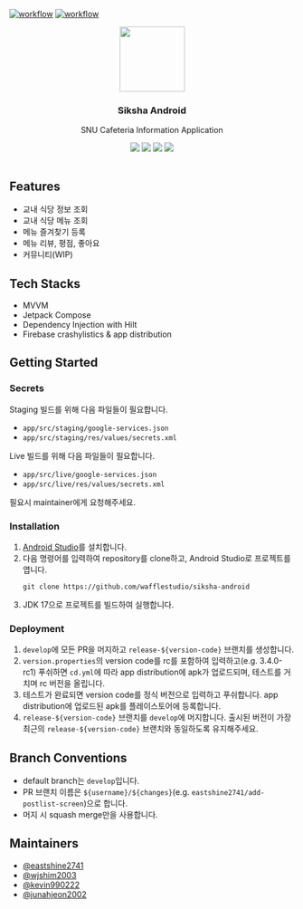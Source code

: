 [![workflow](https://github.com/wafflestudio/siksha-android/actions/workflows/ci.yml/badge.svg)](https://github.com/wafflestudio/siksha-android/actions/workflows/ci.yml)
[![workflow](https://github.com/wafflestudio/siksha-android/actions/workflows/cd.yml/badge.svg)](https://github.com/wafflestudio/siksha-android/actions/workflows/cd.yml)


<div align="center">
  <a href="https://github.com/wafflestudio/siksha-android">
    <img width="115" src="https://github.com/wafflestudio/siksha-android/assets/68140623/ed03015c-0dd2-427f-bd67-9228a10c6a9b">
  </a>
  <h3 align="center">Siksha Android</h3>
  <p align="center">
    SNU Cafeteria Information Application
    <div style=" padding-bottom: 1rem;">
      <img src="https://img.shields.io/badge/Android-3DDC84?style=for-the-badge&logo=android&logoColor=white" />
      <img src="https://img.shields.io/badge/Kotlin-B125EA?style=for-the-badge&logo=kotlin&logoColor=white" />
      <img src="https://img.shields.io/badge/firebase-ffca28?style=for-the-badge&logo=firebase&logoColor=black" />
      <img src="https://img.shields.io/badge/GitHub_Actions-2088FF?style=for-the-badge&logo=github-actions&logoColor=white" />
    </div>
  </p>
</div>

## Features
- 교내 식당 정보 조회
- 교내 식당 메뉴 조회
- 메뉴 즐겨찾기 등록
- 메뉴 리뷰, 평점, 좋아요
- 커뮤니티(WIP)

## Tech Stacks
- MVVM
- Jetpack Compose
- Dependency Injection with Hilt
- Firebase crashylistics & app distribution

## Getting Started
### Secrets
Staging 빌드를 위해 다음 파일들이 필요합니다.
  - `app/src/staging/google-services.json`
  - `app/src/staging/res/values/secrets.xml`

Live 빌드를 위해 다음 파일들이 필요합니다.
  - `app/src/live/google-services.json` 
  - `app/src/live/res/values/secrets.xml`

필요시 maintainer에게 요청해주세요.

### Installation
1. [Android Studio](https://developer.android.com/studio)를 설치합니다.
2. 다음 명령어를 입력하여 repository를 clone하고, Android Studio로 프로젝트를 엽니다.
   ```
   git clone https://github.com/wafflestudio/siksha-android
   ```
4. JDK 17으로 프로젝트를 빌드하여 실행합니다.
### Deployment
1. `develop`에 모든 PR을 머지하고 `release-${version-code}` 브랜치를 생성합니다.
2. `version.properties`의 version code를 rc를 포함하여 입력하고(e.g. 3.4.0-rc1) 푸쉬하면 `cd.yml`에 따라 app distribution에 apk가 업로드되며, 테스트를 거치며 rc 버전을 올립니다.
3. 테스트가 완료되면 version code를 정식 버전으로 입력하고 푸쉬합니다. app distribution에 업로드된 apk를 플레이스토어에 등록합니다.
4. `release-${version-code}` 브랜치를 `develop`에 머지합니다. 출시된 버전이 가장 최근의 `release-${version-code}` 브랜치와 동일하도록 유지해주세요.

## Branch Conventions
- default branch는 `develop`입니다.
- PR 브랜치 이름은 `${username}/${changes}`(e.g. `eastshine2741/add-postlist-screen`)으로 합니다.
- 머지 시 squash merge만을 사용합니다.

## Maintainers
- [@eastshine2741](https://github.com/eastshine2741)
- [@wjshim2003](https://github.com/wjshim2003)
- [@kevin990222](https://github.com/kevin990222)
- [@junahjeon2002](https://github.com/junahjeon2002)
